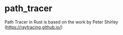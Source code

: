 # path_tracer
Path Tracer in Rust  is based on the work by Peter Shirley (https://raytracing.github.io/)
